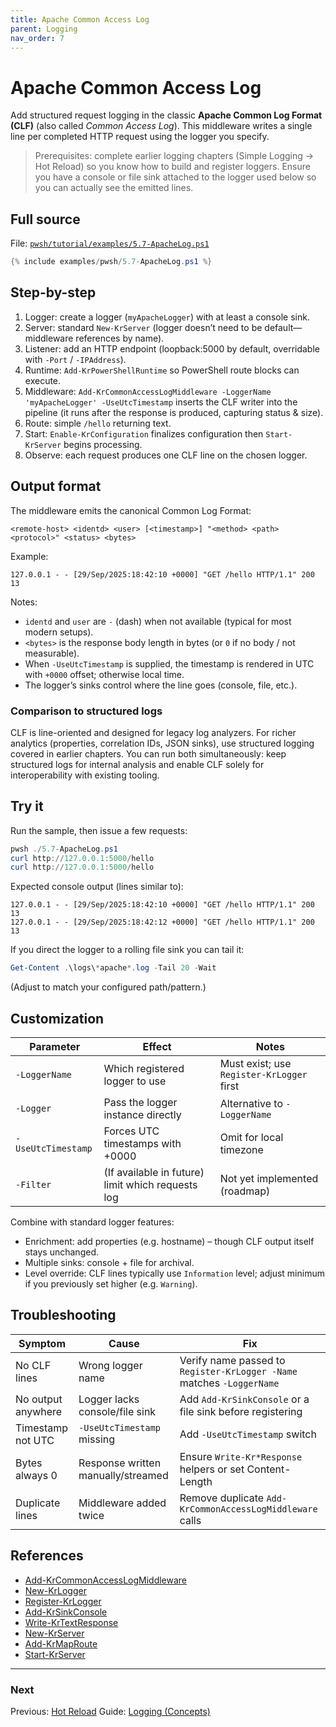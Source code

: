 ```yaml
---
title: Apache Common Access Log
parent: Logging
nav_order: 7
---
```


# Apache Common Access Log

Add structured request logging in the classic **Apache Common Log Format (CLF)** (also called *Common Access Log*).
This middleware writes a single line per completed HTTP request using the logger you specify.

> Prerequisites: complete earlier logging chapters (Simple Logging → Hot Reload) so you know how to build
> and register loggers. Ensure you have a console or file sink attached to the logger used below so you can
> actually see the emitted lines.

## Full source

File: [`pwsh/tutorial/examples/5.7-ApacheLog.ps1`][5.7-ApacheLog.ps1]

```powershell
{% include examples/pwsh/5.7-ApacheLog.ps1 %}
```

## Step-by-step

1. Logger: create a logger (`myApacheLogger`) with at least a console sink.
2. Server: standard `New-KrServer` (logger doesn’t need to be default—middleware references by name).
3. Listener: add an HTTP endpoint (loopback:5000 by default, overridable with `-Port` / `-IPAddress`).
4. Runtime: `Add-KrPowerShellRuntime` so PowerShell route blocks can execute.
5. Middleware: `Add-KrCommonAccessLogMiddleware -LoggerName 'myApacheLogger' -UseUtcTimestamp` inserts
   the CLF writer into the pipeline (it runs after the response is produced, capturing status & size).
6. Route: simple `/hello` returning text.
7. Start: `Enable-KrConfiguration` finalizes configuration then `Start-KrServer` begins processing.
8. Observe: each request produces one CLF line on the chosen logger.

## Output format

The middleware emits the canonical Common Log Format:

```text
<remote-host> <identd> <user> [<timestamp>] "<method> <path> <protocol>" <status> <bytes>
```

Example:

```text
127.0.0.1 - - [29/Sep/2025:18:42:10 +0000] "GET /hello HTTP/1.1" 200 13
```

Notes:

- `identd` and `user` are `-` (dash) when not available (typical for most modern setups).
- `<bytes>` is the response body length in bytes (or `0` if no body / not measurable).
- When `-UseUtcTimestamp` is supplied, the timestamp is rendered in UTC with `+0000` offset; otherwise local time.
- The logger’s sinks control where the line goes (console, file, etc.).

### Comparison to structured logs

CLF is line-oriented and designed for legacy log analyzers. For richer
analytics (properties, correlation IDs, JSON sinks), use structured
logging covered in earlier chapters. You can run both simultaneously: keep structured logs
for internal analysis and enable CLF solely for interoperability with existing tooling.

## Try it

Run the sample, then issue a few requests:

```powershell
pwsh ./5.7-ApacheLog.ps1
curl http://127.0.0.1:5000/hello
curl http://127.0.0.1:5000/hello
```

Expected console output (lines similar to):

```text
127.0.0.1 - - [29/Sep/2025:18:42:10 +0000] "GET /hello HTTP/1.1" 200 13
127.0.0.1 - - [29/Sep/2025:18:42:12 +0000] "GET /hello HTTP/1.1" 200 13
```

If you direct the logger to a rolling file sink you can tail it:

```powershell
Get-Content .\logs\*apache*.log -Tail 20 -Wait
```

(Adjust to match your configured path/pattern.)

## Customization

Parameter | Effect | Notes
--------- | ------ | -----
`-LoggerName` | Which registered logger to use | Must exist; use `Register-KrLogger` first
`-Logger` | Pass the logger instance directly | Alternative to `-LoggerName`
`-UseUtcTimestamp` | Forces UTC timestamps with +0000 | Omit for local timezone
`-Filter` | (If available in future) limit which requests log | Not yet implemented (roadmap)

Combine with standard logger features:

- Enrichment: add properties (e.g. hostname) – though CLF output itself stays unchanged.
- Multiple sinks: console + file for archival.
- Level override: CLF lines typically use `Information` level; adjust minimum if you previously set higher (e.g. `Warning`).

## Troubleshooting

Symptom | Cause | Fix
------- | ----- | ---
No CLF lines | Wrong logger name | Verify name passed to `Register-KrLogger -Name` matches `-LoggerName`
No output anywhere | Logger lacks console/file sink | Add `Add-KrSinkConsole` or a file sink before registering
Timestamp not UTC | `-UseUtcTimestamp` missing | Add `-UseUtcTimestamp` switch
Bytes always 0 | Response written manually/streamed | Ensure `Write-Kr*Response` helpers or set Content-Length
Duplicate lines | Middleware added twice | Remove duplicate `Add-KrCommonAccessLogMiddleware` calls

## References

- [Add-KrCommonAccessLogMiddleware][Add-KrCommonAccessLogMiddleware]
- [New-KrLogger][New-KrLogger]
- [Register-KrLogger][Register-KrLogger]
- [Add-KrSinkConsole][Add-KrSinkConsole]
- [Write-KrTextResponse][Write-KrTextResponse]
- [New-KrServer][New-KrServer]
- [Add-KrMapRoute][Add-KrMapRoute]
- [Start-KrServer][Start-KrServer]

---

### Next

Previous: [Hot Reload](./6.Hot-Reload)
Guide: [Logging (Concepts)](/guides/logging)

[5.7-ApacheLog.ps1]: /pwsh/tutorial/examples/5.7-ApacheLog.ps1
[Add-KrCommonAccessLogMiddleware]: /pwsh/cmdlets/Add-KrCommonAccessLogMiddleware
[New-KrLogger]: /pwsh/cmdlets/New-KrLogger
[Register-KrLogger]: /pwsh/cmdlets/Register-KrLogger
[Add-KrSinkConsole]: /pwsh/cmdlets/Add-KrSinkConsole
[Write-KrTextResponse]: /pwsh/cmdlets/Write-KrTextResponse
[New-KrServer]: /pwsh/cmdlets/New-KrServer
[Add-KrMapRoute]: /pwsh/cmdlets/Add-KrMapRoute
[Start-KrServer]: /pwsh/cmdlets/Start-KrServer
